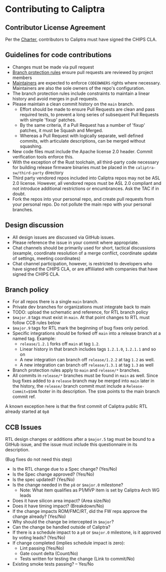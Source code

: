# Contributing to Caliptra

## Contributor License Agreement

Per the [Charter](Caliptra_WG_Technical_Charter.md), contributors to Caliptra
must have signed the CHIPS CLA.

## Guidelines for code contributions

* Changes must be made via pull request
* [Branch protection rules](github_rules.md) ensure pull requests are reviewed
  by project members
* [Maintainers](MAINTAINERS.md) are expected to enforce `CODEOWNERS` rights
  where necessary. Maintainers are also the sole owners of the repo's
  configuration.
* The branch protection rules include constraints to maintain a linear history
  and avoid merges in pull requests.
* Please maintain a clean commit history on the `main` branch.
  - Effort should be made to ensure Pull Requests are clean and pass required
    tests, to prevent a long series of subsequent Pull Requests with simple
    'fixup' patches.
  - By the same criteria, if a Pull Request has a number of 'fixup' patches, it
    must be Squash and Merged.
  - Whereas a Pull Request with logically separate, well defined commits, with
    articulate descriptions, can be merged without squashing.
* New code files must include the Apache license 2.0 header. Commit verification
  tools enforce this.
* With the exception of the Rust toolchain, all third-party code necessary for
  building release firmware binaries must be placed in the
  `caliptra-sw/third-party` directory
* Third party vendored repos included into Caliptra repos may not be ASL 2.0
  license. However, all vendored repos must be ASL 2.0 compliant and not
  introduce additional restrictions or encumbrances. Ask the TAC if in doubt.
* Fork the repos into your personal repo, and create pull requests from your
  personal repo. Do not pollute the main repo with your personal branches.

## Design discussion

* All design issues are discussed via GitHub issues.
* Please reference the issue in your commit where appropriate.
* Chat channels should be primarily used for short, tactical discussions
  (example, coordinate resolution of a merge conflict, coordinate update of
  settings, meeting coordinates)
* Chat channel participation, however, is restricted to developers who have
  signed the CHIPS CLA, or are affiliiated with companies that have signed the
  CHIPS CLA.

## Branch policy

* For all repos there is a single `main` branch.
* Private dev branches for organizations must integrate back to main
* TODO: upload the schematic and reference, for RTL branch policy
* `$major.8` tags must exist in `main`. At that point changes to RTL must follow
  CCB rules below
* `$major.9` tags for RTL mark the beginning of bug fixes only period.
* Specific integrations should be forked off `main` into a release branch at a
  named tag. Example:
  - `release/1.2.1` forks off `main` at tag `1.2`.
  - Linear history in that branch includes tags `1.2.1.0`, `1.2.1.1` and so on
  - A new integration can branch off `release/1.2.2` at tag `1.2` as well.
  - A new integration can branch off `release/1.3.1` at tag `1.3` as well
* Branch protection rules apply to `main` and `release/*` branches.
* All commits in `release/*` branches must be found in `main` as well. Since bug
  fixes added to a `release` branch may be merged into `main` later in the
  history, the `release/` branch commit must include a `Release-Commit=$SHA`
  footer in its description. The `$SHA` points to the main branch commit ref.

A known exception here is that the first commit of Caliptra public RTL already
started at `0p8`

## CCB Issues

RTL design changes or additions after a `$major.5` tag must be bound to a GitHub
issue, and the issue must include this questionnaire in its description.

(Bug fixes do not need this step)

* Is the RTL change due to a Spec change? (Yes/No)
* Is the Spec change approved? (Yes/No)
* Is the spec updated? (Yes/No)
* Is the change needed in the `p8` or `$major.0` milestone?
  - Note: What item qualifies as P1/MVP item is set by Caliptra Arch WG leads
* Does it have silicon area impact? (Area size/No)
* Does it have timing impact? (Breakdown/No)
* If the change impacts ROM/FMC/RT, did the FW reps approve the change already? (Yes/No)
* Why should the change be intercepted in `$major`?
* Can the change be handled outside of Caliptra?
* If there is a schedule impact to a `p8` or `$major.0` milestone, is it
  approved by voting leads? (Yes/No)
* If change completed (implies schedule impact is zero):
  - Lint passing (Yes/No)
  - Gate count delta (Count/No)
  - Tests written for testing the change (Link to commit/No)
* Existing smoke tests passing? – Yes/No
